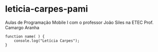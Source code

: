 # leticia-carpes-pami
Aulas de Programação Mobile I com o professor João Siles na ETEC Prof. Camargo Aranha

	function name( ) {
		console.log("Letícia Carpes");
	}
